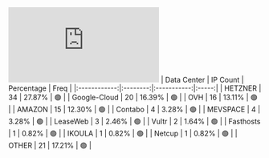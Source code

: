 ![Diagramm](https://github.com/obajay/StateSync-snapshots/blob/main/Projects/BandProtocol/1/README.md)
| Data Center | IP Count | Percentage | Freq |
|:------------:|:--------:|:-----------:|:-----:|
| HETZNER | 34 | 27.87% | 🟢 |
| Google-Cloud | 20 | 16.39% | 🟢 |
| OVH | 16 | 13.11% | 🟢 |
| AMAZON | 15 | 12.30% | 🟢 |
| Contabo | 4 | 3.28% | 🟢 |
| MEVSPACE | 4 | 3.28% | 🟢 |
| LeaseWeb | 3 | 2.46% | 🟢 |
| Vultr | 2 | 1.64% | 🟢 |
| Fasthosts | 1 | 0.82% | 🟢 |
| IKOULA | 1 | 0.82% | 🟢 |
| Netcup | 1 | 0.82% | 🟢 |
| OTHER | 21 | 17.21% | 🟢 |